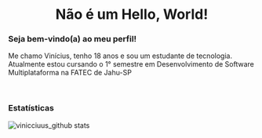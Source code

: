 <h1 align="center">Não é um Hello, World!</h1>
<h3>Seja bem-vindo(a) ao meu perfil!</h3>
<p>Me chamo Vinícius, tenho 18 anos e sou um estudante de tecnologia. Atualmente estou cursando o 1° semestre em Desenvolvimento de Software Multiplataforma na FATEC de Jahu-SP</p>

<!-- teste de observação -->

<br>

<!--<p align="center">
  <img align="center" height="140" src="https://i.pinimg.com/originals/18/aa/2e/18aa2e011f3ba1e58ff5400bd093102b.gif"  />
</p>-->
<h3>Estatísticas</h3>

![vinicciuus_github stats](https://github-readme-stats.vercel.app/api?username=viniciuscassemira&show_icons=true&theme=gotham)
  
